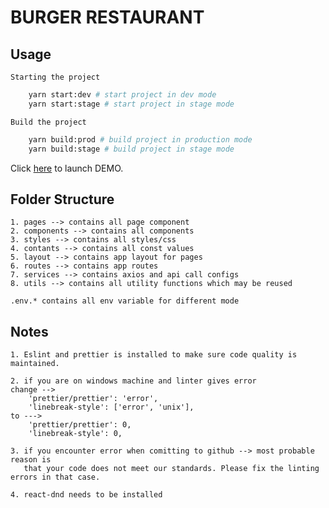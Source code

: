 # BURGER RESTAURANT

## Usage

    Starting the project

```bash
    yarn start:dev # start project in dev mode
    yarn start:stage # start project in stage mode
```

    Build the project

```bash
    yarn build:prod # build project in production mode
    yarn build:stage # build project in stage mode
```
Click [here](https://burger-builder-mtech.netlify.app/) to launch DEMO.

## 

## Folder Structure

    1. pages --> contains all page component
    2. components --> contains all components
    3. styles --> contains all styles/css
    4. contants --> contains all const values
    5. layout --> contains app layout for pages
    6. routes --> contains app routes
    7. services --> contains axios and api call configs
    8. utils --> contains all utility functions which may be reused

    .env.* contains all env variable for different mode

## Notes

    1. Eslint and prettier is installed to make sure code quality is maintained.

    2. if you are on windows machine and linter gives error
    change -->
        'prettier/prettier': 'error',
        'linebreak-style': ['error', 'unix'],
    to --->
        'prettier/prettier': 0,
        'linebreak-style': 0,

    3. if you encounter error when comitting to github --> most probable reason is
       that your code does not meet our standards. Please fix the linting errors in that case.
    
    4. react-dnd needs to be installed
